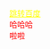 <html>
      <head>
         <meta charset="utf-8">
         <title>第一个网页</title>
	  </head>
      <style>
	     a:hover{
	     color:black;
	     }
	     #linkToBaidu{
	     color:yellow;
	     }
	     .settingColor{
	     color:red;
	     }
	 </style>
     <body>
	     <a href="http://www.baidu.com" id="linkToBaidu">跳转百度</a>
	     <div class="settingColor">哈哈哈</div>
	     <div class="settingColor">啦啦</div>
     </body>
</html>
